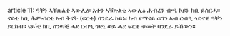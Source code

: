 article 11: ዓቐን ኣቑጽልቲ ኣውሊዕ፡
እተን ኣቑጽልቲ ኣውሊዕ ሕብረን ብጫ ኮይኑ ክቢ ይሰርሓ። ናይቲ ክቢ ሕምብርቲ ኣብ ቅናት (ፍርቂ) ባንዴራ ኮይኑ፡ ካብ የማናይ ወገን ኣብ ርብዒ ጎድናዊ ዓቐን ይርከብ። ናይ’ቲ ክቢ ሰንጣቒ ሓደ ርብዒ ጎድኒ ወይ ሓደ ፍርቂ ቁመት ባንዴራ ይኸውን።
<ul>
</ul>